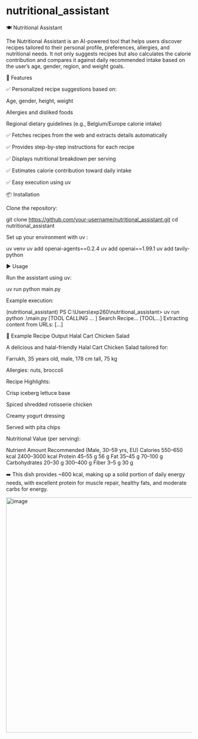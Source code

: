 ﻿# nutritional_assistant

🍽️ Nutritional Assistant

The Nutritional Assistant is an AI-powered tool that helps users discover recipes tailored to their personal profile, preferences, allergies, and nutritional needs.
It not only suggests recipes but also calculates the calorie contribution and compares it against daily recommended intake based on the user’s age, gender, region, and weight goals.

🚀 Features

✅ Personalized recipe suggestions based on:

Age, gender, height, weight

Allergies and disliked foods

Regional dietary guidelines (e.g., Belgium/Europe calorie intake)

✅ Fetches recipes from the web and extracts details automatically

✅ Provides step-by-step instructions for each recipe

✅ Displays nutritional breakdown per serving

✅ Estimates calorie contribution toward daily intake

✅ Easy execution using uv

📦 Installation

Clone the repository:

git clone https://github.com/your-username/nutritional_assistant.git
cd nutritional_assistant


Set up your environment with uv
:

uv venv
uv add openai-agents==0.2.4
uv add openai==1.99.1
uv add tavily-python

▶️ Usage

Run the assistant using uv:

uv run python main.py


Example execution:

(nutritional_assistant) PS C:\Users\exp260\nutritional_assistant> uv run python .\main.py
[TOOL CALLING ... ] Search Recipe...
[TOOL...] Extracting content from URLs: [...]

🍴 Example Recipe Output
Halal Cart Chicken Salad

A delicious and halal-friendly Halal Cart Chicken Salad tailored for:

Farrukh, 35 years old, male, 178 cm tall, 75 kg

Allergies: nuts, broccoli

Recipe Highlights:

Crisp iceberg lettuce base

Spiced shredded rotisserie chicken

Creamy yogurt dressing

Served with pita chips

Nutritional Value (per serving):

Nutrient	Amount	Recommended (Male, 30–59 yrs, EU)
Calories	550–650 kcal	2400–3000 kcal
Protein	45–55 g	56 g
Fat	35–45 g	70–100 g
Carbohydrates	20–30 g	300–400 g
Fiber	3–5 g	30 g

➡️ This dish provides ~600 kcal, making up a solid portion of daily energy needs, with excellent protein for muscle repair, healthy fats, and moderate carbs for energy.


<img width="1387" height="639" alt="image" src="https://github.com/user-attachments/assets/eea77d59-e001-433d-b922-bc2fb7863df8" />


